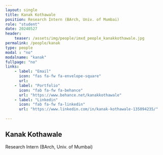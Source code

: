 ```yaml
---
layout: single
title: Kanak Kothawale
position: Research Intern (BArch, Univ. of Mumbai)
role: "student"
date: 20240527
header:
    teaser: /assets/img/people/imxd_people_kanakkothawale.jpg
permalink: /people/kanak
type: people
modal : "no"
modalname: "kanak"
fullpage: "no"
links:
    - label: "Email"
      icon: "fas fa-fw fa-envelope-square"
      url:
    - label: "Portfolio"
      icon: "fab fa-fw fa-behance"
      url: "https://www.behance.net/kanakkothawale"
    - label: "Linkedin"
      icon: "fab fa-fw fa-linkedin"
      url: "https://www.linkedin.com/in/kanak-kothawale-135094235/"
      
---
```


## Kanak Kothawale
Research Intern (BArch, Univ. of Mumbai)
